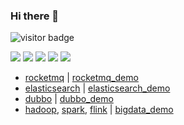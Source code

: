 ### Hi there 👋

<!-- ![daidai21 github stats](https://github-readme-stats.vercel.app/api?username=daidai21&&show_icons=true&&title_color=0366d6&&icon_color=0366d6) -->

<!-- ![Top Lang](https://github-readme-stats.vercel.app/api/top-langs/?username=daidai21&layout=compact&hide=jupyter%20notebook,html) -->

<img src="https://visitor-badge.laobi.icu/badge?page_id=daidai21.daidai21" alt="visitor badge"/> 


![](https://github-profile-summary-cards.vercel.app/api/cards/profile-details?username=daidai21&theme=github)
![](https://github-profile-summary-cards.vercel.app/api/cards/repos-per-language?username=daidai21&theme=github)
![](https://github-profile-summary-cards.vercel.app/api/cards/most-commit-language?username=daidai21&theme=github)
![](https://github-profile-summary-cards.vercel.app/api/cards/stats?username=daidai21&theme=github)
![](https://github-profile-summary-cards.vercel.app/api/cards/productive-time?username=daidai21&theme=github)

* [rocketmq](https://github.com/daidai21/rocketmq) | [rocketmq_demo](https://github.com/daidai21/rocketmq_demo)
* [elasticsearch](https://github.com/daidai21/elasticsearch) | [elasticsearch_demo](https://github.com/daidai21/elasticsearch_demo)
* [dubbo](https://github.com/daidai21/dubbo) | [dubbo_demo](https://github.com/daidai21/dubbo_demo)
* [hadoop](https://github.com/apache/hadoop), [spark](https://github.com/apache/spark), [flink](https://github.com/apache/flink) | [bigdata_demo](https://github.com/daidai21/bigdata_demo)
